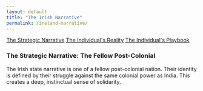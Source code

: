```yaml
---
layout: default
title: "The Irish Narrative"
permalink: /ireland-narrative/
---
```


<div class="master-detail-container">
  <div class="master-pane">
    <a href="#strategic" class="master-link active">The Strategic Narrative</a>
    <a href="#reality" class="master-link">The Individual's Reality</a>
    <a href="#playbook" class="master-link">The Individual's Playbook</a>
  </div>
  <div class="detail-pane">
    <div id="strategic" class="detail-content">
      <h3>The Strategic Narrative: The Fellow Post-Colonial</h3>
      <p>The Irish state narrative is one of a fellow post-colonial nation. Their identity is defined by their struggle against the same colonial power as India. This creates a deep, instinctual sense of solidarity.</p>
    </div>
    <div id="reality" class="detail-content" style="display:none;">
      <h3>The Individual's Reality: The Brother-in-Arms</h3>
      <p>The on-the-ground experience for an Indian in Ireland is likely to be one of the most positive in the Western world.</p>
      <ul>
        <li><strong>Absence of Condescension:</strong> You are highly unlikely to encounter the "Expert Gaze" or the sense of superiority that can mark interactions in the UK. The relationship is one between two equals who have a shared history of struggle.</li>
        <li><strong>Genuine Warmth:</strong> There is a genuine warmth and a sense of a shared, "underdog" history that can lead to immediate and authentic connections. You do not need to explain the pain of colonialism to the Irish; it is their own story.</li>
        <li><strong>A Modern Tech Partnership:</strong> This historical goodwill is now reinforced by a strong modern economic relationship, with Dublin being a major European tech hub for thousands of Indian professionals.</li>
      </ul>
    </div>
    <div id="playbook" class="detail-content" style="display:none;">
      <h3>The Individual's Playbook</h3>
      <ol>
        <li><strong>Assume Goodwill:</strong> This is one of the few Western countries where you can and should assume a baseline of goodwill and a shared historical perspective.</li>
        <li><strong>Acknowledge the Shared History:</strong> Mentioning the connection between the Irish and Indian independence movements is a powerful way to build an immediate and strong rapport.</li>
        <li><strong>See it as a Model:</strong> The Irish-Indian relationship is a powerful model for what a healthy, respectful, post-colonial relationship can look like, standing in stark contrast to the narrative from its neighbor.</li>
      </ol>
    </div>
  </div>
</div>

<script>
  const links = document.querySelectorAll('.master-link');
  const contents = document.querySelectorAll('.detail-content');

  links.forEach(link => {
    link.addEventListener('click', function(e) {
      e.preventDefault();
      const targetId = this.getAttribute('href').substring(1);

      links.forEach(l => l.classList.remove('active'));
      this.classList.add('active');

      contents.forEach(content => {
        if (content.id === targetId) {
          content.style.display = 'block';
        } else {
          content.style.display = 'none';
        }
      });
    });
  });
</script>